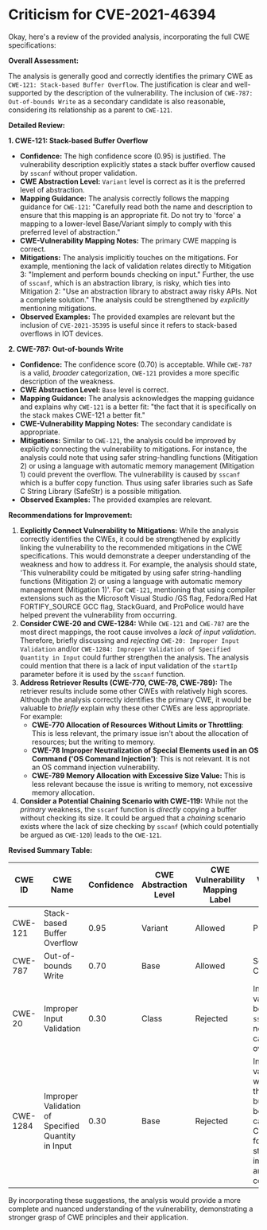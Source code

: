 # Criticism for CVE-2021-46394

Okay, here's a review of the provided analysis, incorporating the full CWE specifications:

**Overall Assessment:**

The analysis is generally good and correctly identifies the primary CWE as `CWE-121: Stack-based Buffer Overflow`.  The justification is clear and well-supported by the description of the vulnerability. The inclusion of `CWE-787: Out-of-bounds Write` as a secondary candidate is also reasonable, considering its relationship as a parent to `CWE-121`.

**Detailed Review:**

**1. CWE-121: Stack-based Buffer Overflow**

*   **Confidence:** The high confidence score (0.95) is justified. The vulnerability description explicitly states a stack buffer overflow caused by `sscanf` without proper validation.
*   **CWE Abstraction Level:** `Variant` level is correct as it is the preferred level of abstraction.
*   **Mapping Guidance:** The analysis correctly follows the mapping guidance for `CWE-121`: "Carefully read both the name and description to ensure that this mapping is an appropriate fit. Do not try to 'force' a mapping to a lower-level Base/Variant simply to comply with this preferred level of abstraction."
*   **CWE-Vulnerability Mapping Notes:** The primary CWE mapping is correct.
*   **Mitigations:** The analysis implicitly touches on the mitigations.  For example, mentioning the lack of validation relates directly to Mitigation 3: "Implement and perform bounds checking on input." Further, the use of `sscanf`, which is an abstraction library, is risky, which ties into Mitigation 2: "Use an abstraction library to abstract away risky APIs. Not a complete solution." The analysis could be strengthened by *explicitly* mentioning mitigations.
*   **Observed Examples:** The provided examples are relevant but the inclusion of `CVE-2021-35395` is useful since it refers to stack-based overflows in IOT devices.

**2. CWE-787: Out-of-bounds Write**

*   **Confidence:** The confidence score (0.70) is acceptable. While `CWE-787` is a valid, *broader* categorization, `CWE-121` provides a more specific description of the weakness.
*   **CWE Abstraction Level:** `Base` level is correct.
*   **Mapping Guidance:** The analysis acknowledges the mapping guidance and explains why `CWE-121` is a better fit: "the fact that it is specifically on the stack makes CWE-121 a better fit."
*   **CWE-Vulnerability Mapping Notes:** The secondary candidate is appropriate.
*   **Mitigations:** Similar to `CWE-121`, the analysis could be improved by explicitly connecting the vulnerability to mitigations.  For instance, the analysis could note that using safer string-handling functions (Mitigation 2) or using a language with automatic memory management (Mitigation 1) could prevent the overflow. The vulnerability is caused by `sscanf` which is a buffer copy function. Thus using safer libraries such as Safe C String Library (SafeStr) is a possible mitigation.
*   **Observed Examples:** The provided examples are relevant.

**Recommendations for Improvement:**

1.  **Explicitly Connect Vulnerability to Mitigations:**  While the analysis correctly identifies the CWEs, it could be strengthened by explicitly linking the vulnerability to the recommended mitigations in the CWE specifications.  This would demonstrate a deeper understanding of the weakness and how to address it. For example, the analysis should state, 'This vulnerability could be mitigated by using safer string-handling functions (Mitigation 2) or using a language with automatic memory management (Mitigation 1)'. For `CWE-121`, mentioning that using compiler extensions such as the Microsoft Visual Studio /GS flag, Fedora/Red Hat FORTIFY_SOURCE GCC flag, StackGuard, and ProPolice would have helped prevent the vulnerability from occurring.
2.  **Consider CWE-20 and CWE-1284:** While `CWE-121` and `CWE-787` are the most direct mappings, the root cause involves a *lack of input validation*. Therefore, briefly discussing and *rejecting* `CWE-20: Improper Input Validation` and/or `CWE-1284: Improper Validation of Specified Quantity in Input` could further strengthen the analysis. The analysis could mention that there is a lack of input validation of the `startIp` parameter before it is used by the `sscanf` function.
3.  **Address Retriever Results (CWE-770, CWE-78, CWE-789):** The retriever results include some other CWEs with relatively high scores. Although the analysis correctly identifies the primary CWE, it would be valuable to *briefly* explain why these other CWEs are less appropriate. For example:
    *   **CWE-770 Allocation of Resources Without Limits or Throttling**: This is less relevant, the primary issue isn't about the allocation of resources; but the writing to memory.
    *   **CWE-78 Improper Neutralization of Special Elements used in an OS Command ('OS Command Injection')**: This is not relevant. It is not an OS command injection vulnerability.
    *   **CWE-789 Memory Allocation with Excessive Size Value:** This is less relevant because the issue is writing to memory, not excessive memory allocation.
4.  **Consider a Potential Chaining Scenario with CWE-119:** While not the *primary* weakness, the `sscanf` function is *directly* copying a buffer without checking its size. It could be argued that a *chaining* scenario exists where the lack of size checking by `sscanf` (which could potentially be argued as `CWE-120`) leads to the `CWE-121`.

**Revised Summary Table:**

| CWE ID | CWE Name | Confidence | CWE Abstraction Level | CWE Vulnerability Mapping Label | CWE-Vulnerability Mapping Notes |
|---|---|---|---|---|---|
| CWE-121 | Stack-based Buffer Overflow | 0.95 | Variant | Allowed | Primary CWE |
| CWE-787 | Out-of-bounds Write | 0.70 | Base | Allowed | Secondary Candidate |
| CWE-20  | Improper Input Validation | 0.30 | Class | Rejected | Input not validated before use in `sscanf` but is not the direct cause of the overflow. |
| CWE-1284  | Improper Validation of Specified Quantity in Input | 0.30 | Base | Rejected | Input is not validated which causes the overflow but this is better captured by CWE-121 as it focuses on the stack implementation and consequence.|

By incorporating these suggestions, the analysis would provide a more complete and nuanced understanding of the vulnerability, demonstrating a stronger grasp of CWE principles and their application.
